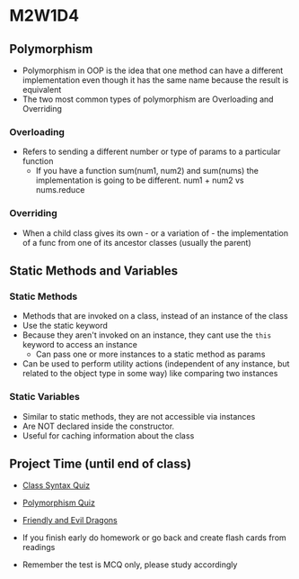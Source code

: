 # M2W1D4

## Polymorphism

- Polymorphism in OOP is the idea that one method can have a different implementation
even though it has the same name because the result is equivalent
- The two most common types of polymorphism are Overloading and Overriding

### Overloading

- Refers to sending a different number or type of params to a particular function
  - If you have a function sum(num1, num2) and sum(nums) the implementation is going to be different. num1 + num2 vs nums.reduce

### Overriding

- When a child class gives its own - or a variation of - the implementation of a func from one of its ancestor classes (usually the parent)

## Static Methods and Variables

### Static Methods

- Methods that are invoked on a class, instead of an instance of the class
- Use the static keyword
- Because they aren't invoked on an instance, they cant use the `this` keyword to access an instance
  - Can pass one or more instances to a static method as params
- Can be used to perform utility actions (independent of any instance, but related to the object type in some way) like comparing two instances

### Static Variables

- Similar to static methods, they are not accessible via instances
- Are NOT declared inside the constructor.
- Useful for caching information about the class

## Project Time (until end of class)

- [Class Syntax Quiz](https://open.appacademy.io/learn/js-py---pt-jun-2022-online/week-7---oop/class-syntax-ii-quiz)
- [Polymorphism Quiz](https://open.appacademy.io/learn/js-py---pt-jun-2022-online/week-7---oop/polymorphism-quiz)

- [Friendly and Evil Dragons](https://open.appacademy.io/learn/js-py---pt-jun-2022-online/week-7---oop/friendly-and-evil-dragons-phase-1-and-2)

- If you finish early do homework or go back and create flash cards from readings
- Remember the test is MCQ only, please study accordingly
